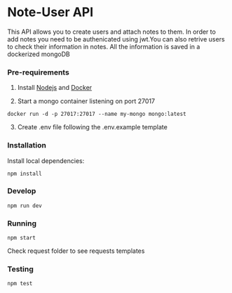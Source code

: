 # <Project> Note-User API

This API allows you to create users and attach notes to them. In order to add notes
you need to be authenicated using jwt.You can also retrive users to check their information in notes.
All the information is saved in a dockerized mongoDB

### Pre-requirements

1. Install [Nodejs](http://nodejs.org) and [Docker](https://docs.docker.com/engine/install/)

2. Start a mongo container listening on port 27017
```
docker run -d -p 27017:27017 --name my-mongo mongo:latest
```
3. Create .env file following the .env.example template


### Installation

Install local dependencies:

```
npm install
```
### Develop
```
npm run dev
```

### Running

```
npm start
```

Check request folder to see requests templates

### Testing

```
npm test
```